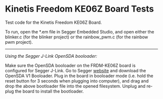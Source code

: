 # Kinetis Freedom KE06Z Board Tests

Test code for the Kinetis Freedom KE06Z Board.

To run, open the *.em file in Segger Embedded Studio, and open either the blinker.c (for the blinker project) or the rainbow_pwm.c (for the rainbow pwm project).

***

_Using the Segger J-Link OpenSDA booloader:_

Make sure the OpenSDA booloader on the FRDM-KE06Z board is configured for Segger J-Link. Go to Segger [website](https://www.segger.com/downloads/jlink/#JLinkOpenSDAGenericFirmwares) and download the OpenSDA V1 Booloader. Plug in the board in booloader mode (i.e. hold the reset button for 3 seconds when plugging into computer), and drag and drop the above bootloader file into the opened filesystem. Unplug and re-plug the board to install the bootloader.
